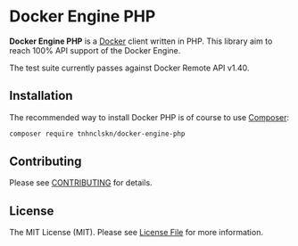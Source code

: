 Docker Engine PHP
==========

**Docker Engine PHP** is a [Docker](http://docker.com/) client written in PHP.
This library aim to reach 100% API support of the Docker Engine.

The test suite currently passes against Docker Remote API v1.40.

Installation
------------

The recommended way to install Docker PHP is of course to use [Composer](http://getcomposer.org/):

```bash
composer require tnhnclskn/docker-engine-php
```

Contributing
------------

Please see [CONTRIBUTING](CONTRIBUTING.md) for details.

License
-------

The MIT License (MIT). Please see [License File](LICENSE) for more information.
